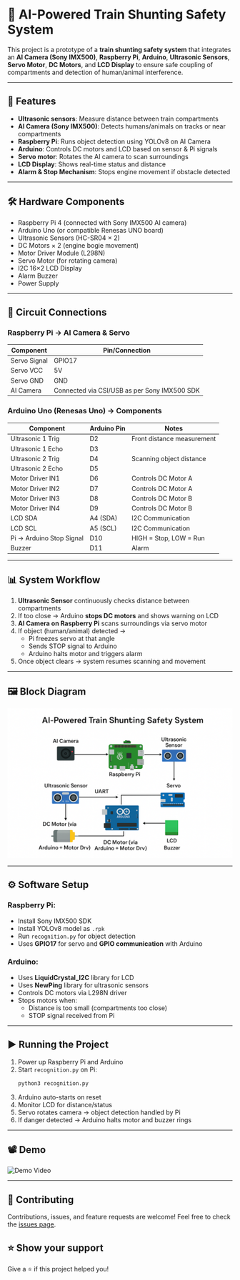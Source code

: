 # 🚆 AI-Powered Train Shunting Safety System

This project is a prototype of a **train shunting safety system** that integrates an **AI Camera (Sony IMX500)**, **Raspberry Pi**, **Arduino**, **Ultrasonic Sensors**, **Servo Motor**, **DC Motors**, and **LCD Display** to ensure safe coupling of compartments and detection of human/animal interference.

---

## 📌 Features

- **Ultrasonic sensors**: Measure distance between train compartments
- **AI Camera (Sony IMX500)**: Detects humans/animals on tracks or near compartments
- **Raspberry Pi**: Runs object detection using YOLOv8 on AI Camera
- **Arduino**: Controls DC motors and LCD based on sensor & Pi signals
- **Servo motor**: Rotates the AI camera to scan surroundings
- **LCD Display**: Shows real-time status and distance
- **Alarm & Stop Mechanism**: Stops engine movement if obstacle detected

---

## 🛠️ Hardware Components

- Raspberry Pi 4 (connected with Sony IMX500 AI camera)
- Arduino Uno (or compatible Renesas UNO board)
- Ultrasonic Sensors (HC-SR04 × 2)
- DC Motors × 2 (engine bogie movement)
- Motor Driver Module (L298N)
- Servo Motor (for rotating camera)
- I2C 16×2 LCD Display
- Alarm Buzzer
- Power Supply

---

## 🔌 Circuit Connections

### **Raspberry Pi → AI Camera & Servo**

| Component      | Pin/Connection |
|----------------|----------------|
| Servo Signal   | GPIO17         |
| Servo VCC      | 5V             |
| Servo GND      | GND            |
| AI Camera      | Connected via CSI/USB as per Sony IMX500 SDK |

### **Arduino Uno (Renesas Uno) → Components**

| Component        | Arduino Pin | Notes |
|------------------|-------------|-------|
| Ultrasonic 1 Trig | D2          | Front distance measurement |
| Ultrasonic 1 Echo | D3          |   |
| Ultrasonic 2 Trig | D4          | Scanning object distance |
| Ultrasonic 2 Echo | D5          |   |
| Motor Driver IN1  | D6          | Controls DC Motor A |
| Motor Driver IN2  | D7          | Controls DC Motor A |
| Motor Driver IN3  | D8          | Controls DC Motor B |
| Motor Driver IN4  | D9          | Controls DC Motor B |
| LCD SDA           | A4 (SDA)    | I2C Communication |
| LCD SCL           | A5 (SCL)    | I2C Communication |
| Pi → Arduino Stop Signal | D10 | HIGH = Stop, LOW = Run |
| Buzzer            | D11         | Alarm |

---

## 📊 System Workflow

1. **Ultrasonic Sensor** continuously checks distance between compartments
2. If too close → Arduino **stops DC motors** and shows warning on LCD
3. **AI Camera on Raspberry Pi** scans surroundings via servo motor
4. If object (human/animal) detected →  
   - Pi freezes servo at that angle  
   - Sends STOP signal to Arduino  
   - Arduino halts motor and triggers alarm  
5. Once object clears → system resumes scanning and movement

---

## 🖼️ Block Diagram

![Block Diagram](images/dp.png)

---

## ⚙️ Software Setup

### Raspberry Pi:
- Install Sony IMX500 SDK
- Install YOLOv8 model as `.rpk`
- Run `recognition.py` for object detection
- Uses **GPIO17** for servo and **GPIO communication** with Arduino

### Arduino:
- Uses **LiquidCrystal_I2C** library for LCD
- Uses **NewPing** library for ultrasonic sensors
- Controls DC motors via L298N driver
- Stops motors when:
  - Distance is too small (compartments too close)
  - STOP signal received from Pi

---

## ▶️ Running the Project

1. Power up Raspberry Pi and Arduino
2. Start `recognition.py` on Pi:
   ```bash
   python3 recognition.py
   ```
3. Arduino auto-starts on reset
4. Monitor LCD for distance/status
5. Servo rotates camera → object detection handled by Pi
6. If danger detected → Arduino halts motor and buzzer rings

---

## 📽️ Demo

![Demo Video](images/dp1.gif)

---

## 🤝 Contributing

Contributions, issues, and feature requests are welcome! Feel free to check the [issues page](../../issues).

## ⭐ Show your support

Give a ⭐️ if this project helped you!
